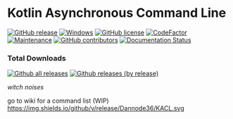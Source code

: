 # Kotlin Asynchronous Command Line
[![GitHub release](https://img.shields.io/github/v/release/Dannode36/KACL)](https://github.com/Dannode36/KACL/releases/)
[![Windows](https://svgshare.com/i/ZhY.svg)](https://svgshare.com/i/ZhY.svg)
[![GitHub license](https://badgen.net/github/license/Dannode36/KACL)](https://github.com/Dannode36/KACL/blob/master/LICENSE)
[![CodeFactor](https://www.codefactor.io/repository/github/dannode36/kacl/badge)](https://www.codefactor.io/repository/github/dannode36/kacl)
[![Maintenance](https://img.shields.io/badge/Maintained%3F-yes-green.svg)](https://github.com/Dannode36/KACL/graphs/commit-activity)
[![GitHub contributors](https://img.shields.io/github/contributors/Dannode36/KACL/badges.svg)](https://GitHub.com/Dannode/KACL/badges/graphs/contributors/)
[![Documentation Status](https://readthedocs.org/projects/ansicolortags/badge/?version=latest)](http://ansicolortags.readthedocs.io/?badge=latest)


### Total Downloads
[![Github all releases](https://img.shields.io/github/downloads/Dannode36/KACL/total.svg)](https://GitHub.com/Dannode36/KACL/releases/)
[![Github releases (by release)](https://img.shields.io/github/downloads/Dannode36/KACL/latest/total.svg)](https://GitHub.com/Dannode36/KACL/releases/latest)


*witch noises*

go to wiki for a command list (WIP)
https://img.shields.io/github/v/release/Dannode36/KACL.svg
